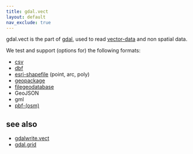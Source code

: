 ```yaml
---
title: gdal.vect
layout: default
nav_exclude: true
---
```

gdal.vect is the part of [gdal](gdal), used to read [vector-data](vector-data) and non spatial data. 

We test and support (options for) the following formats:
- [csv](csv)
- [dbf](dbf)  
- [esri-shapefile](esri-shapefile) (point, arc, poly)
- [geopackage](geopackage) 
- [filegeodatabase](filegeodatabase)
- GeoJSON 
- gml
- [pbf-(osm)](pbf-(osm))

## see also
- [gdalwrite.vect](gdalwrite.vect)
- [gdal.grid](gdal.grid)

